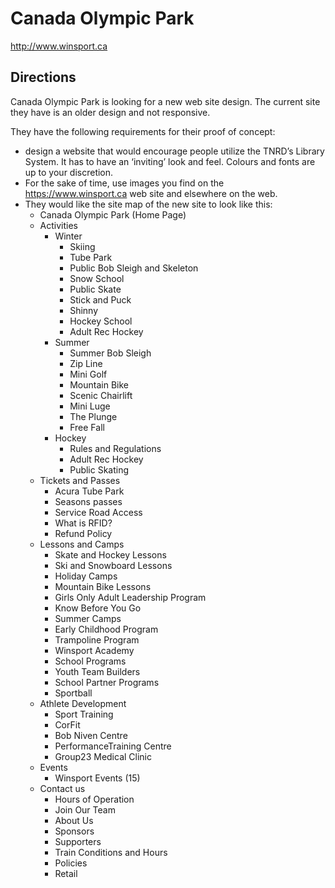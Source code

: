 # Canada Olympic Park
http://www.winsport.ca

## Directions
Canada Olympic Park is looking for a new web site design. The current site they have is an older design and not responsive.

They have the following requirements for their proof of concept:
- design a website that would encourage people utilize the TNRD’s Library System. It has to have an ‘inviting’ look and feel. Colours and fonts are up to your discretion.
- For the sake of time, use images you find on the ​https://www.winsport.ca​ web site and elsewhere on the web.
- They would like the site map of the new site to look like this:
  - Canada Olympic Park (Home Page)
  - Activities
    - Winter
      - Skiing
      - Tube Park
      - Public Bob Sleigh and Skeleton
      - Snow School
      - Public Skate
      - Stick and Puck
      - Shinny
      - Hockey School
      - Adult Rec Hockey
    - Summer
      - Summer Bob Sleigh
      - Zip Line
      - Mini Golf
      - Mountain Bike
      - Scenic Chairlift
      - Mini Luge
      - The Plunge
      - Free Fall
    - Hockey
      - Rules and Regulations
      - Adult Rec Hockey
      - Public Skating
  - Tickets and Passes
    - Acura Tube Park
    - Seasons passes
    - Service Road Access
    - What is RFID?
    - Refund Policy
  - Lessons and Camps
    - Skate and Hockey Lessons
    - Ski and Snowboard Lessons
    - Holiday Camps
    - Mountain Bike Lessons
    - Girls Only Adult Leadership Program
    - Know Before You Go
    - Summer Camps
    - Early Childhood Program
    - Trampoline Program
    - Winsport Academy
    - School Programs
    - Youth Team Builders
    - School Partner Programs
    - Sportball
  - Athlete Development
    - Sport Training
    - CorFit
    - Bob Niven Centre
    - PerformanceTraining Centre
    - Group23 Medical Clinic
  - Events
    - Winsport Events (15)
  - Contact us
    - Hours of Operation
    - Join Our Team
    - About Us
    - Sponsors
    - Supporters
    - Train Conditions and Hours
    - Policies
    - Retail